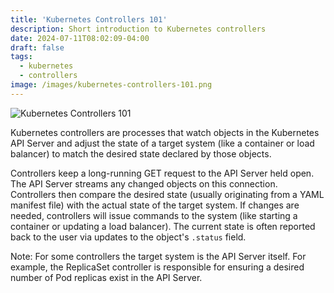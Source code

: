 ```yaml
---
title: 'Kubernetes Controllers 101'
description: Short introduction to Kubernetes controllers
date: 2024-07-11T08:02:09-04:00
draft: false
tags:
  - kubernetes
  - controllers
image: /images/kubernetes-controllers-101.png
---
```


![Kubernetes Controllers 101](/images/kubernetes-controllers-101.png)

Kubernetes controllers are processes that watch objects in the Kubernetes API Server and adjust the state of a target system (like a container or load balancer) to match the desired state declared by those objects.

Controllers keep a long-running GET request to the API Server held open. The API Server streams any changed objects on this connection. Controllers then compare the desired state (usually originating from a YAML manifest file) with the actual state of the target system. If changes are needed, controllers will issue commands to the system (like starting a container or updating a load balancer). The current state is often reported back to the user via updates to the object's `.status` field.

Note: For some controllers the target system is the API Server itself. For example, the ReplicaSet controller is responsible for ensuring a desired number of Pod replicas exist in the API Server.
